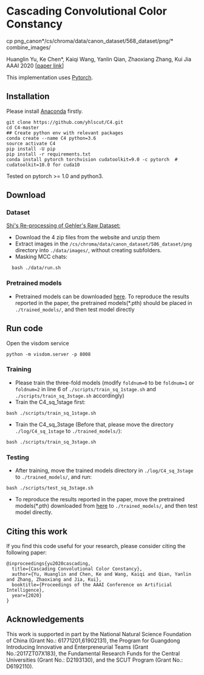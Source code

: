 # Cascading Convolutional Color Constancy

cp png_canon*/cs/chroma/data/canon_dataset/568_dataset/png/* combine_images/ 


Huanglin Yu, Ke Chen*, Kaiqi Wang, Yanlin Qian, Zhaoxiang Zhang, Kui Jia &nbsp; &nbsp;
AAAI 2020 [[paper link](https://arxiv.org/pdf/1912.11180.pdf)]

This implementation uses [Pytorch](http://pytorch.org/).

## Installation
Please install [Anaconda](https://www.anaconda.com/distribution/) firstly.

```shell
git clone https://github.com/yhlscut/C4.git
cd C4-master
## Create python env with relevant packages
conda create --name C4 python=3.6
source activate C4
pip install -U pip
pip install -r requirements.txt
conda install pytorch torchvision cudatoolkit=9.0 -c pytorch  # cudatoolkit=10.0 for cuda10
```

Tested on pytorch >= 1.0 and python3.

## Download
### Dataset

[Shi's Re-processing of Gehler's Raw Dataset:](http://www.cs.sfu.ca/~colour/data/shi_gehler/)

 - Download the 4 zip files from the website and unzip them 
 - Extract images in the `/cs/chroma/data/canon_dataset/586_dataset/png` directory into `./data/images/`, without creating subfolders.
 - Masking MCC chats: 
```shell
  bash ./data/run.sh
```

### Pretrained models
* Pretrained models can be downloaded [here](https://mailscuteducn-my.sharepoint.com/:u:/g/personal/eeyu_huanglin_mail_scut_edu_cn/EWC9feVv13NFpHZAUz1rj9wBHmYXvHZEILfVPaAOzKgDLg?e=6dUS8C). To reproduce the results reported in the paper, the pretrained models(*.pth) should be placed in `./trained_models/`, and then test model directly

## Run code
Open the visdom service
```shell
python -m visdom.server -p 8008

```
### Training
* Please train the three-fold models (modify `foldnum=0` to be `foldnum=1` or `foldnum=2` in line 6 of `./scripts/train_sq_1stage.sh` and `./scripts/train_sq_3stage.sh` accordingly)
* Train the C4_sq_1stage first:
```shell
bash ./scripts/train_sq_1stage.sh
```
* Train the C4_sq_3stage (Before that, please move the directory `./log/C4_sq_1stage` to `./trained_models/`):
```shell
bash ./scripts/train_sq_3stage.sh
```

### Testing

* After training, move the trained models directory in `./log/C4_sq_3stage` to `./trained_models/`, and run:
```shell
bash ./scripts/test_sq_3stage.sh
```
* To reproduce the results reported in the paper, move the pretrained models(*.pth) downloaded from [here](https://mailscuteducn-my.sharepoint.com/:u:/g/personal/eeyu_huanglin_mail_scut_edu_cn/EWC9feVv13NFpHZAUz1rj9wBHmYXvHZEILfVPaAOzKgDLg?e=6dUS8C) to `./trained_models/`, and then test model directly.

## Citing this work
If you find this code useful for your research, please consider citing the following paper:

	@inproceedings{yu2020cascading,
	  title={Cascading Convolutional Color Constancy},
	  author={Yu, Huanglin and Chen, Ke and Wang, Kaiqi and Qian, Yanlin and Zhang, Zhaoxiang and Jia, Kui},
	  booktitle={Proceedings of the AAAI Conference on Artificial Intelligence},
	  year={2020}
	}

## Acknowledgements
This work is supported in part by the National Natural Science Foundation of China (Grant No.: 61771201,61902131), the Program for Guangdong Introducing Innovative and Enterpreneurial Teams (Grant No.:2017ZT07X183), the Fundamental Research Funds for the Central Universities (Grant No.: D2193130), and the SCUT Program (Grant No.: D6192110).